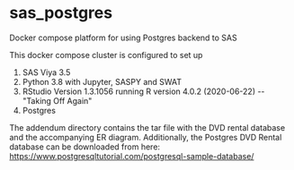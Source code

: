 # sas_postgres
Docker compose platform for using Postgres backend to SAS

This docker compose cluster is configured to set up 
1) SAS Viya 3.5
2) Python 3.8 with Jupyter, SASPY and SWAT
3) RStudio Version 1.3.1056 running R version 4.0.2 (2020-06-22) -- "Taking Off Again"
4) Postgres 

The addendum directory contains the tar file with the DVD rental database and the accompanying ER diagram.
Additionally, the Postgres DVD Rental database can be downloaded from here:
https://www.postgresqltutorial.com/postgresql-sample-database/
